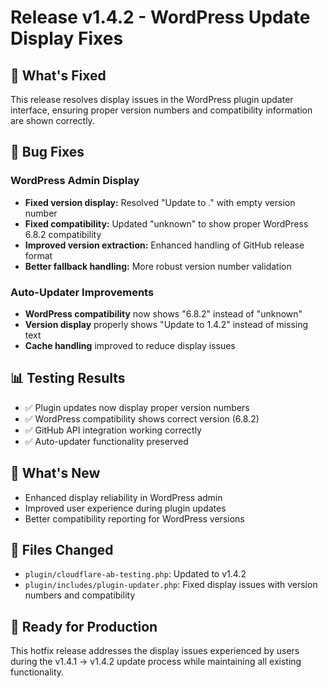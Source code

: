 # Release v1.4.2 - WordPress Update Display Fixes

## 🎯 What's Fixed
This release resolves display issues in the WordPress plugin updater interface, ensuring proper version numbers and compatibility information are shown correctly.

## 🔧 Bug Fixes

### WordPress Admin Display
- **Fixed version display:** Resolved "Update to ." with empty version number
- **Fixed compatibility:** Updated "unknown" to show proper WordPress 6.8.2 compatibility
- **Improved version extraction:** Enhanced handling of GitHub release format
- **Better fallback handling:** More robust version number validation

### Auto-Updater Improvements
- **WordPress compatibility** now shows "6.8.2" instead of "unknown"
- **Version display** properly shows "Update to 1.4.2" instead of missing text
- **Cache handling** improved to reduce display issues

## 📊 Testing Results
- ✅ Plugin updates now display proper version numbers
- ✅ WordPress compatibility shows correct version (6.8.2)
- ✅ GitHub API integration working correctly
- ✅ Auto-updater functionality preserved

## 🎯 What's New
- Enhanced display reliability in WordPress admin
- Improved user experience during plugin updates
- Better compatibility reporting for WordPress versions

## 📄 Files Changed
- `plugin/cloudflare-ab-testing.php`: Updated to v1.4.2
- `plugin/includes/plugin-updater.php`: Fixed display issues with version numbers and compatibility

## 🚀 Ready for Production
This hotfix release addresses the display issues experienced by users during the v1.4.1 → v1.4.2 update process while maintaining all existing functionality.